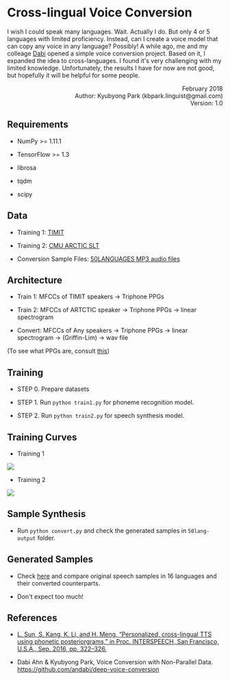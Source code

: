 # Cross-lingual Voice Conversion

I wish I could speak many languages. Wait. Actually I do. But only 4 or 5 languages with limited proficiency. Instead, can I create a voice model that can copy any voice in any language? Possibly! A while ago, me and my colleage [Dabi](https://github.com/andabi/deep-voice-conversion) opened a simple voice conversion project. Based on it, I expanded the idea to cross-languages. I found it's very challenging with my limited knowledge. Unfortunately, the results I have for now are not good, but hopefully it will be helpful for some people. 

<div style="text-align: right">February 2018</div>
<div style="text-align: right">Author: Kyubyong Park (kbpark.linguist@gmail.com)</div>
<div style="text-align: right">Version: 1.0</div>

## Requirements
  * NumPy >= 1.11.1
  * TensorFlow >= 1.3 
  * librosa
  * tqdm
  * scipy

## Data

  * Training 1: [TIMIT](https://catalog.ldc.upenn.edu/ldc93s1)
  * Training 2: [CMU ARCTIC SLT](http://www.festvox.org/cmu_arctic/dbs_slt.html)
  * Conversion Sample Files: [50LANGUAGES MP3 audio files](https://www.50languages.com/language-mp3.php)

## Architecture 
  * Train 1: MFCCs of TIMIT speakers -> Triphone PPGs
  * Train 2: MFCCs of ARTCTIC speaker -> Triphone PPGs -> linear spectrogram
  * Convert: MFCCs of Any speakers -> Triphone PPGs -> linear spectrogram -> (Griffin-Lim) -> wav file

(To see what PPGs are, consult [this](http://www1.se.cuhk.edu.hk/~hccl/publications/pub/2016_IS16_SunLifa.PDF))

## Training
  * STEP 0. Prepare datasets
  * STEP 1. Run `python train1.py` for phoneme recognition model.
  * STEP 2. Run `python train2.py` for speech synthesis model.


## Training Curves
  * Training 1

<img src="fig/train1.png">

  * Training 2

<img src="fig/train2.png">




## Sample Synthesis
  * Run `python convert.py` and check the generated samples in `50lang-output` folder.


## Generated Samples

  * Check [here](https://soundcloud.com/kyubyong-park/sets/cross-lingual-voice-conversion) and compare original speech samples in 16 languages and their converted counterparts. 
  * Don't expect too much!

## References
  * [L. Sun, S. Kang, K. Li, and H. Meng, “Personalized, cross-lingual TTS using phonetic posteriorgrams,” in Proc. INTERSPEECH, San Francisco, U.S.A., Sep. 2016, pp. 322–326.](http://www1.se.cuhk.edu.hk/~hccl/publications/pub/2016_IS16_SunLifa.PDF)
  * Dabi Ahn & Kyubyong Park, Voice Conversion with Non-Parallel Data. https://github.com/andabi/deep-voice-conversion


